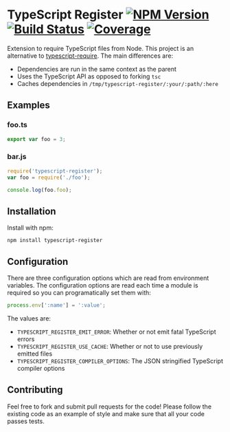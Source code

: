 # TypeScript Register [![NPM Version][npm-image]][npm-url] [![Build Status][travis-image]][travis-url] [![Coverage][coveralls-image]][coveralls-url]

Extension to require TypeScript files from Node. This project is an alternative to [typescript-require][typescript-require]. The main differences are:

- Dependencies are run in the same context as the parent
- Uses the TypeScript API as opposed to forking `tsc`
- Caches dependencies in `/tmp/typescript-register/:your/:path/:here`

## Examples

### foo.ts

```ts
export var foo = 3;
```

### bar.js
```js
require('typescript-register');
var foo = require('./foo');

console.log(foo.foo);
```

## Installation

Install with npm:

```
npm install typescript-register
```

## Configuration

There are three configuration options which are read from environment variables. The configuration options are read each time a module is required so you can programatically set them with: 

```js
process.env[':name'] = ':value';
```

The values are:

- `TYPESCRIPT_REGISTER_EMIT_ERROR`: Whether or not emit fatal TypeScript errors
- `TYPESCRIPT_REGISTER_USE_CACHE`: Whether or not to use previously emitted files
- `TYPESCRIPT_REGISTER_COMPILER_OPTIONS`: The JSON stringified TypeScript compiler options

## Contributing

Feel free to fork and submit pull requests for the code! Please follow the existing code as an example of style and make sure that all your code passes tests.

[npm-url]: https://www.npmjs.org/package/asana
[npm-image]: http://img.shields.io/npm/v/asana.svg?style=flat-square

[travis-url]: http://travis-ci.org/Asana/node-asana
[travis-image]: http://img.shields.io/travis/Asana/node-asana/master.svg?style=flat-square

[coveralls-url]: https://coveralls.io/r/pspeter3/typescript-register
[coveralls-image]: https://img.shields.io/coveralls/jekyll/jekyll/master.svg?style=flat-square

[typescript-require]: https://github.com/eknkc/typescript-require
